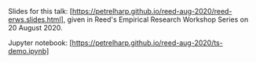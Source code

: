 Slides for this talk: [https://petrelharp.github.io/reed-aug-2020/reed-erws.slides.html],
given in Reed's Empirical Research Workshop Series on 20 August 2020.

Jupyter notebook: [https://petrelharp.github.io/reed-aug-2020/ts-demo.ipynb]
